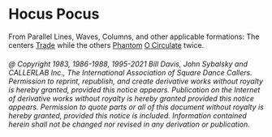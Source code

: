 
# Hocus Pocus

From Parallel Lines, Waves, Columns, and other applicable formations: The
centers [Trade](../b2/trade.md) while the others [Phantom](../c1/phantom_formation.md)
[O Circulate](../c1/o_formation.md) twice.

###### @ Copyright 1983, 1986-1988, 1995-2021 Bill Davis, John Sybalsky and CALLERLAB Inc., The International Association of Square Dance Callers. Permission to reprint, republish, and create derivative works without royalty is hereby granted, provided this notice appears. Publication on the Internet of derivative works without royalty is hereby granted provided this notice appears. Permission to quote parts or all of this document without royalty is hereby granted, provided this notice is included. Information contained herein shall not be changed nor revised in any derivation or publication.
